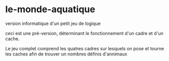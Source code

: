 # le-monde-aquatique
version informatique d'un petit jeu de logique

ceci est une pré-version, déterminant le fonctionnement d'un cadre et d'un cache.

Le jeu complet comprend les quatres cadres sur lesquels on pose et tourne les caches 
afin de trouver un nombres définis d'annimaux 
